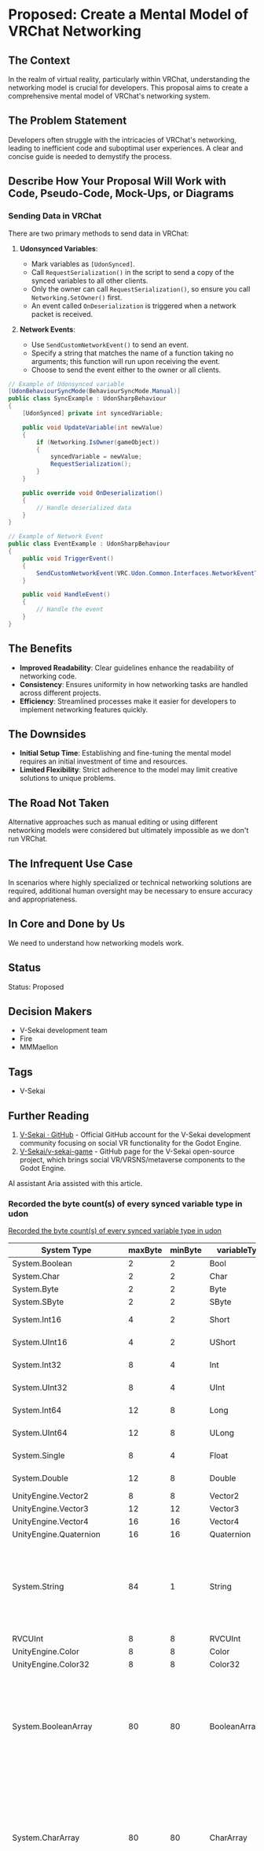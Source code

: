 # Proposed: Create a Mental Model of VRChat Networking

## The Context

In the realm of virtual reality, particularly within VRChat, understanding the networking model is crucial for developers. This proposal aims to create a comprehensive mental model of VRChat's networking system.

## The Problem Statement

Developers often struggle with the intricacies of VRChat's networking, leading to inefficient code and suboptimal user experiences. A clear and concise guide is needed to demystify the process.

## Describe How Your Proposal Will Work with Code, Pseudo-Code, Mock-Ups, or Diagrams

### Sending Data in VRChat

There are two primary methods to send data in VRChat:

1. **Udonsynced Variables**:

   - Mark variables as `[UdonSynced]`.
   - Call `RequestSerialization()` in the script to send a copy of the synced variables to all other clients.
   - Only the owner can call `RequestSerialization()`, so ensure you call `Networking.SetOwner()` first.
   - An event called `OnDeserialization` is triggered when a network packet is received.

2. **Network Events**:
   - Use `SendCustomNetworkEvent()` to send an event.
   - Specify a string that matches the name of a function taking no arguments; this function will run upon receiving the event.
   - Choose to send the event either to the owner or all clients.

```csharp
// Example of Udonsynced variable
[UdonBehaviourSyncMode(BehaviourSyncMode.Manual)]
public class SyncExample : UdonSharpBehaviour
{
    [UdonSynced] private int syncedVariable;

    public void UpdateVariable(int newValue)
    {
        if (Networking.IsOwner(gameObject))
        {
            syncedVariable = newValue;
            RequestSerialization();
        }
    }

    public override void OnDeserialization()
    {
        // Handle deserialized data
    }
}

// Example of Network Event
public class EventExample : UdonSharpBehaviour
{
    public void TriggerEvent()
    {
        SendCustomNetworkEvent(VRC.Udon.Common.Interfaces.NetworkEventTarget.All, "HandleEvent");
    }

    public void HandleEvent()
    {
        // Handle the event
    }
}
```

## The Benefits

- **Improved Readability**: Clear guidelines enhance the readability of networking code.
- **Consistency**: Ensures uniformity in how networking tasks are handled across different projects.
- **Efficiency**: Streamlined processes make it easier for developers to implement networking features quickly.

## The Downsides

- **Initial Setup Time**: Establishing and fine-tuning the mental model requires an initial investment of time and resources.
- **Limited Flexibility**: Strict adherence to the model may limit creative solutions to unique problems.

## The Road Not Taken

Alternative approaches such as manual editing or using different networking models were considered but ultimately impossible as we don't run VRChat.

## The Infrequent Use Case

In scenarios where highly specialized or technical networking solutions are required, additional human oversight may be necessary to ensure accuracy and appropriateness.

## In Core and Done by Us

We need to understand how networking models work.

## Status

Status: Proposed <!-- Draft | Proposed | Rejected | Accepted | Deprecated | Superseded by -->

## Decision Makers

- V-Sekai development team
- Fire
- MMMaellon

## Tags

- V-Sekai

## Further Reading

1. [V-Sekai · GitHub](https://github.com/v-sekai) - Official GitHub account for the V-Sekai development community focusing on social VR functionality for the Godot Engine.
2. [V-Sekai/v-sekai-game](https://github.com/v-sekai/v-sekai-game) - GitHub page for the V-Sekai open-source project, which brings social VR/VRSNS/metaverse components to the Godot Engine.

AI assistant Aria assisted with this article.

### Recorded the byte count(s) of every synced variable type in udon

[Recorded the byte count(s) of every synced variable type in udon](https://vxtwitter.com/Centauri2442/status/1747888817518879039)

| System Type                 | maxByte | minByte | variableType    | Notes                                                                                                                                                                                                |
| --------------------------- | ------- | ------- | --------------- | ---------------------------------------------------------------------------------------------------------------------------------------------------------------------------------------------------- |
| System.Boolean              | 2       | 2       | Bool            |                                                                                                                                                                                                      |
| System.Char                 | 2       | 2       | Char            |                                                                                                                                                                                                      |
| System.Byte                 | 2       | 2       | Byte            |                                                                                                                                                                                                      |
| System.SByte                | 2       | 2       | SByte           |                                                                                                                                                                                                      |
| System.Int16                | 4       | 2       | Short           | Swaps every other                                                                                                                                                                                    |
| System.UInt16               | 4       | 2       | UShort          | Swaps every other                                                                                                                                                                                    |
| System.Int32                | 8       | 4       | Int             | Swaps every other                                                                                                                                                                                    |
| System.UInt32               | 8       | 4       | UInt            | Swaps every other                                                                                                                                                                                    |
| System.Int64                | 12      | 8       | Long            | Swaps every other                                                                                                                                                                                    |
| System.UInt64               | 12      | 8       | ULong           | Swaps every other                                                                                                                                                                                    |
| System.Single               | 8       | 4       | Float           | Swaps every other                                                                                                                                                                                    |
| System.Double               | 12      | 8       | Double          | Swaps every other                                                                                                                                                                                    |
| UnityEngine.Vector2         | 8       | 8       | Vector2         |                                                                                                                                                                                                      |
| UnityEngine.Vector3         | 12      | 12      | Vector3         |                                                                                                                                                                                                      |
| UnityEngine.Vector4         | 16      | 16      | Vector4         |                                                                                                                                                                                                      |
| UnityEngine.Quaternion      | 16      | 16      | Quaternion      |                                                                                                                                                                                                      |
| System.String               | 84      | 1       | String          | Null: No serialization \| 84 + 1 byte per character, byte size allocated per for (84, 88, 92, etc)                                                                                                   |
| RVCUInt                     | 8       | 8       | RVCUInt         |                                                                                                                                                                                                      |
| UnityEngine.Color           | 8       | 8       | Color           |                                                                                                                                                                                                      |
| UnityEngine.Color32         | 8       | 8       | Color32         |                                                                                                                                                                                                      |
| System.BooleanArray         | 80      | 80      | BooleanArray    | 80 + array size in increments of 4 as buffer (80, 84, 88, etc) \| Will increase every 4 values (5, 9, 13, etc)                                                                                       |
| System.CharArray            | 80      | 80      | CharArray       | 80 + array size in increments of 4 as buffer (80, 84, 88, etc) \| Will increase every 4 values (5, 9, 13, etc)                                                                                       |
| System.ByteArray            | 80      | 80      | ByteArray       | 80 + array size in increments of 4 as buffer (80, 84, 88, etc) \| Will increase every 4 values (5, 9, 13, etc)                                                                                       |
| System.SByteArray           | 80      | 80      | SByteArray      | 80 + array size in increments of 4 as buffer (80, 84, 88, etc) \| Will increase every 4 values (5, 9, 13, etc)                                                                                       |
| System.Int16Array           | 80      | 80      | ShortArray      | 80 + array size in increments of 4 as buffer (80, 84, 88, etc) \| Will increase every 2 values (3, 5, 7, etc)                                                                                        |
| System.UInt16Array          | 80      | 80      | UShortArray     | 80 + array size in increments of 4 as buffer (80, 84, 88, etc) \| Will increase every 2 values (3, 5, 7, etc)                                                                                        |
| System.Int32Array           | 80      | 80      | IntArray        | 80 + array size \* 4                                                                                                                                                                                 |
| System.UInt32Array          | 80      | 80      | UIntArray       | 80 + array size \* 4                                                                                                                                                                                 |
| System.Int64Array           | 80      | 80      | LongArray       | 80 + array size \* 8                                                                                                                                                                                 |
| System.UInt64Array          | 80      | 80      | ULongArray      | 80 + array size \* 8                                                                                                                                                                                 |
| System.SingleArray          | 80      | 80      | FloatArray      | 80 + array size \* 4                                                                                                                                                                                 |
| System.DoubleArray          | 80      | 80      | DoubleArray     | 80 + array size \* 8                                                                                                                                                                                 |
| UnityEngine.Vector2Array    | 80      | 80      | Vector2Array    | 80 + array size \* 8                                                                                                                                                                                 |
| UnityEngine.Vector3Array    | 80      | 80      | Vector3Array    | 80 + array size \* 12                                                                                                                                                                                |
| UnityEngine.Vector4Array    | 80      | 80      | Vector4Array    | 80 + array size \* 16                                                                                                                                                                                |
| UnityEngine.QuaternionArray | 80      | 80      | QuaternionArray | 80 + array size \* 16                                                                                                                                                                                |
| System.StringArray          | 80      | 80      | StringArray     | 84 + (2, 4, or 8 bytes per character). Size of 0: 84 bytes. Size greater than 0 but with any null values: 0 bytes. Size greater than 0 with all valid strings: 84 + (2, 4, or 8 bytes per character) |
| RVCUStringArray             | 80      | 80      | RVCUStringArray | 84 + (2, 4, or 8 bytes per character). Size of 0: 84 bytes. Size greater than 0 but with any null values: 0 bytes. Size greater than 0 with all valid strings: 84 + (2, 4, or 8 bytes per character) |
| UnityEngine.ColorArray      | 80      | 80      | ColorArray      | 80 + array size \* 16                                                                                                                                                                                |
| UnityEngine.Color32Array    | 80      | 80      | Color32Array    | 80 + array size \* 4                                                                                                                                                                                 |

### Question: How many UdonSharpBehaviour can a server have?

**Answer:** In VRChat, which uses UdonSharp for scripting, there isn't a hard limit on the number of `UdonSharpBehaviour` instances a world (or server instance) can have. However, practical limits are imposed by performance considerations. Each `UdonSharpBehaviour` consumes memory and processing power, so the total number you can effectively use will depend on the complexity of your scripts and the capabilities of the hardware running the world. It's essential to optimize your scripts and manage resources efficiently to ensure smooth performance.

### Question: Can UdonSharpBehaviour instances communicate with each other?

**Answer:** Yes, `UdonSharpBehaviour` instances can communicate with each other. Here are some ways they can interact:

- **Custom Network Events:** You can send custom network events (with zero parameters) to trigger actions in other `UdonSharpBehaviour` instances. The receiver won't know who the sender is, and the action will be performed locally on the `UdonSharpBehaviour`'s current frame.
- **Synced Variables:** If you need to send data, it's better to use synced variables rather than mixing them with network events. When these variables get updated, the `OnDeserialization()` method will be called. This is a function in `UdonSharpBehaviour` that you can override to handle any work needed with the updated variables.

### Question: How should I represent the entire state in a networked application?

**Answer:** You want the entire state to be represented by your synced variables. If you have a one-time event, like a sound effect playing, you might be able to get away with sending a custom network event. However, one uses variables for 90% of networking tasks.

### Question: How can the order and exact value changes of three variables affect their interpretation in a networked system?

**Answer:** Assume we calculate the state of the world independently for each frame, without depending on previous frames. This means that while the exact values of the three variables are crucial for determining the current state, the order of changes within the same frame does not affect the final state interpretation at that frame.
